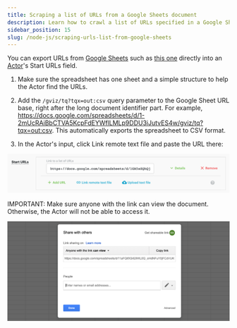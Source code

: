 ```yaml
---
title: Scraping a list of URLs from a Google Sheets document
description: Learn how to crawl a list of URLs specified in a Google Sheets document using one of the Apify web scraping Actors.
sidebar_position: 15
slug: /node-js/scraping-urls-list-from-google-sheets
---
```


You can export URLs from [Google Sheets](https://workspace.google.com/products/sheets/) such as [this one](https://docs.google.com/spreadsheets/d/1-2mUcRAiBbCTVA5KcpFdEYWflLMLp9DDU3iJutvES4w) directly into an [Actor](/platform/actors)'s Start URLs field.

1. Make sure the spreadsheet has one sheet and a simple structure to help the Actor find the URLs.

2. Add the `/gviz/tq?tqx=out:csv` query parameter to the Google Sheet URL base, right after the long document identifier part. For example, https://docs.google.com/spreadsheets/d/1-2mUcRAiBbCTVA5KcpFdEYWflLMLp9DDU3iJutvES4w/gviz/tq?tqx=out:csv. This automatically exports the spreadsheet to CSV format.

3. In the Actor's input, click Link remote text file and paste the URL there:

![List of URLs](./images/gsheets-url.png)

IMPORTANT: Make sure anyone with the link can view the document. Otherwise, the Actor will not be able to access it.

![Link sharing](./images/anyone-with-link.png)
